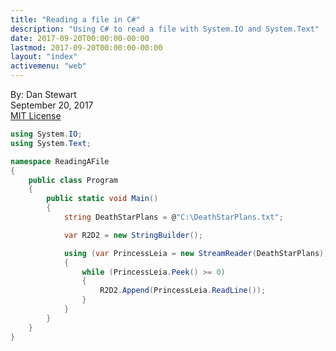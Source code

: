 ```yaml
---
title: "Reading a file in C#"
description: "Using C# to read a file with System.IO and System.Text"
date: 2017-09-20T00:00:00-00:00
lastmod: 2017-09-20T00:00:00-00:00
layout: "index"
activemenu: "web"
---
```


By: Dan Stewart\
September 20, 2017\
[MIT License](https://mit-license.org)
        

```csharp
using System.IO;
using System.Text;

namespace ReadingAFile
{
    public class Program
    {
        public static void Main()
        {
            string DeathStarPlans = @"C:\DeathStarPlans.txt";

            var R2D2 = new StringBuilder();

            using (var PrincessLeia = new StreamReader(DeathStarPlans))
            {
                while (PrincessLeia.Peek() >= 0)
                {
                    R2D2.Append(PrincessLeia.ReadLine());
                }
            }
        }
    }
}
```